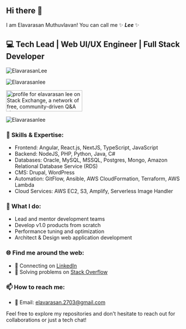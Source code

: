 ## Hi there 👋

I am Elavarasan Muthuvlavan! You can call me ✨ **_Lee_** ✨ 

## 💻 Tech Lead | Web UI/UX Engineer | Full Stack Developer

<p align="left"> <img src="https://komarev.com/ghpvc/?username=Elavarasanlee&label=Profile%20views&color=0e75b6&style=flat" alt="ElavarasanLee" /> </p>

<p align="left"> <img src="https://github-profile-trophy.vercel.app/?username=Elavarasanlee" alt="Elavarasanlee" /> </p>

<p align="left"> <a href="https://stackexchange.com/users/1778507/elavarasan-lee"><img src="https://stackexchange.com/users/flair/1778507.png" width="208" height="58" alt="profile for elavarasan lee on Stack Exchange, a network of free, community-driven Q&amp;A sites" title="profile for elavarasan lee on Stack Exchange, a network of free, community-driven Q&amp;A sites" /></a> </p>

<!-- <p>&nbsp;<img align="center" src="https://github-readme-stats.vercel.app/api?username=Elavarasanlee&show_icons=true&locale=en" alt="Elavarasanlee" /></p> -->

<p><img align="center" src="https://github-readme-streak-stats.herokuapp.com/?user=Elavarasanlee" alt="Elavarasanlee"/></p>


### 🔧 Skills & Expertise:
- Frontend: Angular, React.js, NextJS, TypeScript, JavaScript
- Backend: NodeJS, PHP, Python, Java, C#
- Databases: Oracle, MySQL, MSSQL, Postgres, Mongo, Amazon Relational Database Service (RDS)
- CMS: Drupal, WordPress
- Automation: GitFlow, Ansible, AWS CloudFormation, Terraform, AWS Lambda
- Cloud Services: AWS EC2, S3, Amplify, Serverless Image Handler

### 🚀 What I do:
- Lead and mentor development teams
- Develop v1.0 products from scratch
- Performance tuning and optimization
- Architect & Design web application development

### 🌐 Find me around the web:
- 💼 Connecting on [LinkedIn](https://www.linkedin.com/in/elavarasanmuthuvalavan)
- 🤔 Solving problems on [Stack Overflow](https://stackoverflow.com/users/1621781/elavarasan-lee)

### 📫 How to reach me:
- 📧 Email: elavarasan.2703@gmail.com

Feel free to explore my repositories and don't hesitate to reach out for collaborations or just a tech chat!

